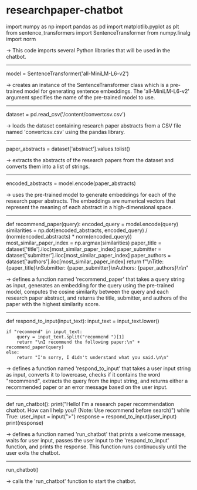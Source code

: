 # researchpaper-chatbot

import numpy as np
import pandas as pd
import matplotlib.pyplot as plt
from sentence_transformers import SentenceTransformer
from numpy.linalg import norm

-> This code imports several Python libraries that will be used in the chatbot.

------------------------------------------------------------------------------------------------

model = SentenceTransformer('all-MiniLM-L6-v2')

-> creates an instance of the SentenceTransformer class
which is a pre-trained model for generating sentence embeddings. 
The 'all-MiniLM-L6-v2' argument specifies the name of the pre-trained model to use.

------------------------------------------------------------------------------------------------

dataset = pd.read_csv('/content/convertcsv.csv')

-> loads the dataset containing research paper abstracts from a CSV file named 'convertcsv.csv' using the pandas library.

------------------------------------------------------------------------------------------------

paper_abstracts = dataset['abstract'].values.tolist()

-> extracts the abstracts of the research papers from the dataset and converts them into a list of strings.

------------------------------------------------------------------------------------------------

encoded_abstracts = model.encode(paper_abstracts)

-> uses the pre-trained model to generate embeddings for each of the research paper abstracts. 
The embeddings are numerical vectors that represent the meaning of each abstract in a high-dimensional space.

------------------------------------------------------------------------------------------------

def recommend_paper(query):
    encoded_query = model.encode(query)
    similarities = np.dot(encoded_abstracts, encoded_query) / (norm(encoded_abstracts) * norm(encoded_query))
    most_similar_paper_index = np.argmax(similarities)
    paper_title = dataset['title'].iloc[most_similar_paper_index]
    paper_submitter = dataset['submitter'].iloc[most_similar_paper_index]
    paper_authors = dataset['authors'].iloc[most_similar_paper_index]
    return f"\nTitle: {paper_title}\nSubmitter: {paper_submitter}\nAuthors: {paper_authors}\n\n"

-> defines a function named 'recommend_paper' that takes a query string as input, generates an embedding for the query using the pre-trained model, computes the cosine similarity between the query and each research paper abstract, and returns the title, submitter, and authors of the paper with the highest similarity score.

------------------------------------------------------------------------------------------------

def respond_to_input(input_text):
    input_text = input_text.lower()

    if "recommend" in input_text:
        query = input_text.split("recommend ")[1]
        return "\nI recommend the following paper:\n" + recommend_paper(query)
    else:
        return "I'm sorry, I didn't understand what you said.\n\n"

-> defines a function named 'respond_to_input' that takes a user input string as input, converts it to lowercase, checks if it contains the word "recommend", extracts the query from the input string, and returns either a recommended paper or an error message based on the user input.

------------------------------------------------------------------------------------------------

def run_chatbot():
    print("Hello! I'm a research paper recommendation chatbot. How can I help you? (Note: Use recommend before search)")
    while True:
        user_input = input(">")
        response = respond_to_input(user_input)
        print(response)

-> defines a function named 'run_chatbot' that prints a welcome message, waits for user input, passes the user input to the 'respond_to_input' function, and prints the response. This function runs continuously until the user exits the chatbot.

------------------------------------------------------------------------------------------------

run_chatbot()

-> calls the 'run_chatbot' function to start the chatbot.
